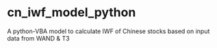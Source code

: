 # cn_iwf_model_python
A python-VBA model to calculate IWF of Chinese stocks based on input data from WAND & T3
